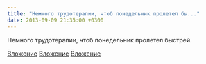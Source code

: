 ```yaml
---
title: "Немного трудотерапии, чтоб понедельник пролетел бы..."
date: 2013-09-09 21:35:00 +0300
---
```


Немного трудотерапии, чтоб понедельник пролетел быстрей.


[Вложение](/assets/vk_photos/1/mf_hkp7bOAo.jpg)
[Вложение](/assets/vk_photos/1/o1JhhHPR4iw.jpg)
[Вложение](/assets/vk_photos/1/Vsl5hG3k6io.jpg)
